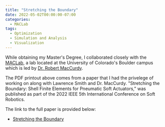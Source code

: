 ```yaml
---
title: "Stretching the Boundary"
date: 2022-05-02T00:00:00-07:00
categories:
  - MACLab
tags:
  - Optimization
  - Simulation and Analysis
  - Visualization
---
```


While obtaining my Master's Degree, I collaborated closely with the [MACLab](https://www.matterassembly.org/), a lab located at the University of Colorado's Boulder campus which is led by [Dr. Robert MacCurdy](https://www.colorado.edu/mechanical/robert-maccurdy).

<object data="../PDFs/JacobHaimes_Stretching-the-Boundary-Vis.pdf" width="1000" height="1000" type='application/pdf'></object>

The PDF printout above comes from a paper that I had the privelege of working on along with Lawrence Smith and Dr. MacCurdy. "Stretching the Boundary: Shell Finite Elements for Pneumatic Soft Actuators," was published as part of the 2022 IEEE 5th International Conference on Soft Robotics.

The link to the full paper is provided below:
- <a href="https://jacob-haimes.github.io/PDFs/Smith-Haimes-MacCurdy_Shell-Elements_ROBOSOFT.pdf" target="_blank" rel="noreferrer noopener">Stretching the Boundary</a>
